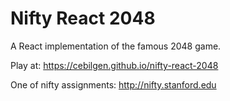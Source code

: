 # Nifty React 2048
A React implementation of the famous 2048 game.

Play at: https://cebilgen.github.io/nifty-react-2048

One of nifty assignments: http://nifty.stanford.edu
